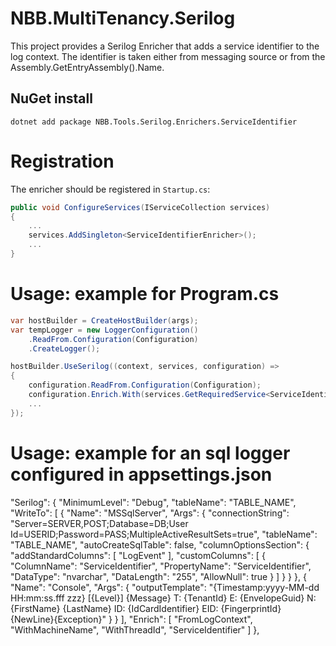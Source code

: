 # NBB.MultiTenancy.Serilog

This project provides a Serilog Enricher that adds a service identifier to the log context.
The identifier is taken either from messaging source or from the Assembly.GetEntryAssembly().Name.


## NuGet install
```
dotnet add package NBB.Tools.Serilog.Enrichers.ServiceIdentifier
```
# Registration
The enricher should be registered in `Startup.cs`:

```csharp
public void ConfigureServices(IServiceCollection services)
{
    ...
    services.AddSingleton<ServiceIdentifierEnricher>();
    ...
}
```
# Usage: example for Program.cs
```csharp
var hostBuilder = CreateHostBuilder(args);
var tempLogger = new LoggerConfiguration()
    .ReadFrom.Configuration(Configuration)
    .CreateLogger();

hostBuilder.UseSerilog((context, services, configuration) =>
{
    configuration.ReadFrom.Configuration(Configuration);
    configuration.Enrich.With(services.GetRequiredService<ServiceIdentifierEnricher>());
    ...
});
```

# Usage: example for an sql logger configured in appsettings.json
  "Serilog": {
    "MinimumLevel": "Debug",
    "tableName": "TABLE_NAME",
    "WriteTo": [
      {
        "Name": "MSSqlServer",
        "Args": {
          "connectionString": "Server=SERVER,POST;Database=DB;User Id=USERID;Password=PASS;MultipleActiveResultSets=true",
          "tableName": "TABLE_NAME",
          "autoCreateSqlTable": false,
          "columnOptionsSection": {
            "addStandardColumns": [ "LogEvent" ],
            "customColumns": [
              {
                "ColumnName": "ServiceIdentifier",
                "PropertyName": "ServiceIdentifier",
                "DataType": "nvarchar",
                "DataLength": "255",
                "AllowNull": true
              }
            ]
          }
        }
      },
      {
        "Name": "Console",
        "Args": {
          "outputTemplate": "{Timestamp:yyyy-MM-dd HH:mm:ss.fff zzz} [{Level}] {Message} T: {TenantId} E: {EnvelopeGuid} N: {FirstName} {LastName} ID: {IdCardIdentifier} EID: {FingerprintId} {NewLine}{Exception}"
        }
      }
    ],
    "Enrich": [ "FromLogContext", "WithMachineName", "WithThreadId", "ServiceIdentifier" ]
  },

